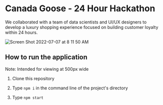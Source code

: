 # Canada Goose - 24 Hour Hackathon

We collaborated with a team of data scientists and UI/UX designers to develop a luxury shopping experience focused on building customer loyalty within 24 hours.

![Screen Shot 2022-07-07 at 8 11 50 AM](https://user-images.githubusercontent.com/102264671/177770224-df5bb4de-ea91-417f-9146-8e6c007f828c.png)


## How to run the application

Note: Intended for viewing at 500px wide

1. Clone this repository

2. Type `npm i` in the command line of the project's directory

3. Type `npm start`
